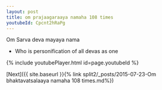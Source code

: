 ```yaml
---
layout: post
title: om prajaagaraaya namaha 108 times
youtubeId: Cpcnt2hRaPg
---
```

 
 
Om Sarva deva mayaya nama 
 
 -  Who is personification of all devas as one 
 
  
 
  
 
 
 
 
 
 


{% include youtubePlayer.html id=page.youtubeId %}
 
[Next]({{ site.baseurl }}{% link  split2/_posts/2015-07-23-Om bhaktavatsalaaya namaha 108 times.md%})
 
